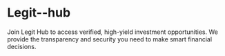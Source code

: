 # Legit--hub
Join Legit Hub to access verified, high-yield investment opportunities. We provide the transparency and security you need to make smart financial decisions.
